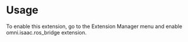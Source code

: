 # Usage

To enable this extension, go to the Extension Manager menu and enable omni.isaac.ros_bridge extension.

